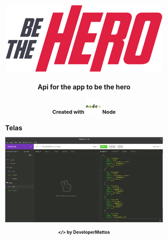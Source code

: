 <!-- então bora codar! -->

<h1 align="center">
    <img alt="" title="" src="telas/logo.svg">
</h1>

<h2 align="center"> Api for the app to be the hero</h2>

<h3 align="center"> Created with <img src="telas/node-js.svg" alt="react" height="50"> Node </h3>


## Telas

<p align="center">
    <img alt="" title="" src="telas/insomnia.png">
</p>

<h4 align="center"> <em>&lt;/&gt;</em> by DeveloperMattos</h4>
